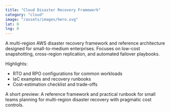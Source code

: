 ```yaml
---
title: "Cloud Disaster Recovery Framework"
category: "cloud"
image: "/assets/images/hero.svg"
lat: 0
lng: 0
---
```


A multi-region AWS disaster recovery framework and reference architecture designed for small-to-medium enterprises. Focuses on low-cost snapshotting, cross-region replication, and automated failover playbooks.

Highlights:

- RTO and RPO configurations for common workloads
- IaC examples and recovery runbooks
- Cost-estimation checklist and trade-offs

A short preview: A reference framework and practical runbook for small teams planning for multi-region disaster recovery with pragmatic cost controls.
